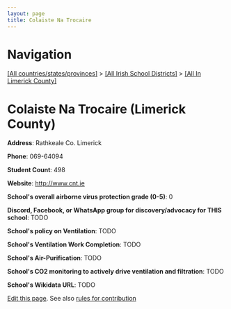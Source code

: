 ```yaml
---
layout: page
title: Colaiste Na Trocaire
---
```

# Navigation

[[All countries/states/provinces]](../../..) > [[All Irish School Districts]](../..) > [[All In Limerick County]](..)

# Colaiste Na Trocaire (Limerick County)

**Address**: Rathkeale Co. Limerick

**Phone**: 069-64094

**Student Count**: 498

**Website**: <http://www.cnt.ie>

**School's overall airborne virus protection grade (0-5)**: 0

**Discord, Facebook, or WhatsApp group for discovery/advocacy for THIS school**: TODO

**School's policy on Ventilation**: TODO

**School's Ventilation Work Completion**: TODO

**School's Air-Purification**: TODO

**School's CO2 monitoring to actively drive ventilation and filtration**: TODO

**School's Wikidata URL**: TODO


[Edit this page](https://github.com/ventilate-schools/Ireland/edit/main/./Limerick_County/Colaiste_Na_Trocaire.md). See also [rules for contribution](../../../contribution-rules/)